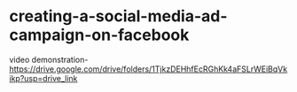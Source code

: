 # creating-a-social-media-ad-campaign-on-facebook

video demonstration-https://drive.google.com/drive/folders/1TjkzDEHhfEcRGhKk4aFSLrWEiBqVkikp?usp=drive_link

